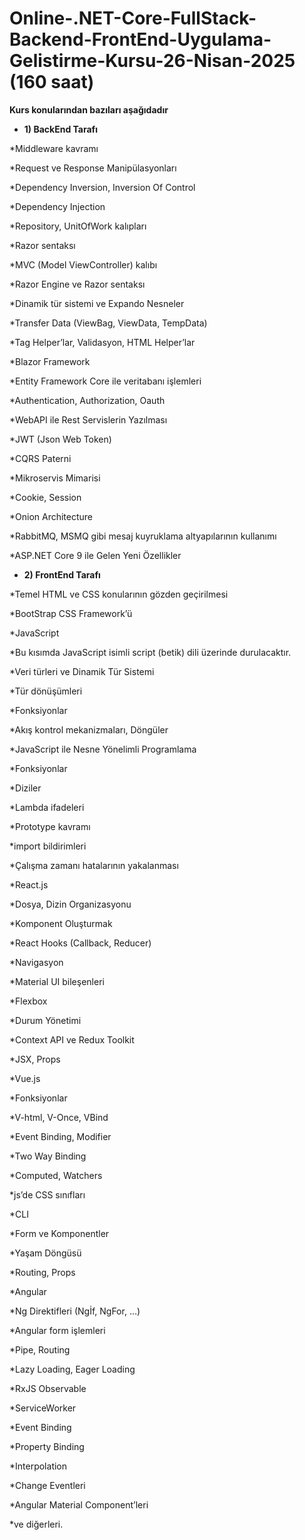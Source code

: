 # Online-.NET-Core-FullStack-Backend-FrontEnd-Uygulama-Gelistirme-Kursu-26-Nisan-2025 (160 saat)

 __Kurs konularından bazıları aşağıdadır__
 
* __1) BackEnd Tarafı__

*Middleware kavramı

*Request ve Response Manipülasyonları

*Dependency Inversion, Inversion Of Control

*Dependency Injection

*Repository, UnitOfWork kalıpları

*Razor sentaksı

*MVC (Model ViewController) kalıbı

*Razor Engine ve Razor sentaksı

*Dinamik tür sistemi ve Expando Nesneler

*Transfer Data (ViewBag, ViewData, TempData)

*Tag Helper’lar, Validasyon, HTML Helper’lar

*Blazor Framework

*Entity Framework Core ile veritabanı işlemleri

*Authentication, Authorization, Oauth

*WebAPI ile Rest Servislerin Yazılması

*JWT (Json Web Token)

*CQRS Paterni

*Mikroservis Mimarisi

*Cookie, Session

*Onion Architecture

*RabbitMQ, MSMQ gibi mesaj kuyruklama altyapılarının kullanımı

*ASP.NET Core 9 ile Gelen Yeni Özellikler

* __2) FrontEnd Tarafı__

*Temel HTML ve CSS konularının gözden geçirilmesi

*BootStrap CSS Framework’ü

*JavaScript

*Bu kısımda JavaScript isimli script (betik) dili üzerinde durulacaktır.

*Veri türleri ve Dinamik Tür Sistemi

*Tür dönüşümleri

*Fonksiyonlar

*Akış kontrol mekanizmaları, Döngüler

*JavaScript ile Nesne Yönelimli Programlama

*Fonksiyonlar

*Diziler

*Lambda ifadeleri

*Prototype kavramı

*import bildirimleri

*Çalışma zamanı hatalarının yakalanması

*React.js

*Dosya, Dizin Organizasyonu

*Komponent Oluşturmak

*React Hooks (Callback, Reducer)

*Navigasyon

*Material UI bileşenleri

*Flexbox

*Durum Yönetimi

*Context API ve Redux Toolkit

*JSX, Props

*Vue.js

*Fonksiyonlar

*V-html, V-Once, VBind

*Event Binding, Modifier

*Two Way Binding

*Computed, Watchers

*js’de CSS sınıfları

*CLI

*Form ve Komponentler

*Yaşam Döngüsü

*Routing, Props

*Angular

*Ng Direktifleri (Ngİf, NgFor, …)

*Angular form işlemleri

*Pipe, Routing

*Lazy Loading, Eager Loading

*RxJS Observable

*ServiceWorker

*Event Binding

*Property Binding

*Interpolation

*Change Eventleri

*Angular Material Component’leri

*ve diğerleri.
